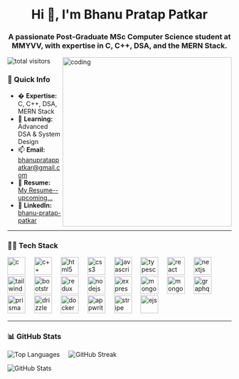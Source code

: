 <h1 align="center">Hi 👋, I'm Bhanu Pratap Patkar</h1>
<h3 align="center">A passionate Post-Graduate MSc Computer Science student at MMYVV, with expertise in C, C++, DSA, and the MERN Stack.</h3>

<img 
  align="right" 
  alt="coding" 
  width="380px" 
  src="https://github.com/user-attachments/assets/a0738c80-5ab4-4ef4-a240-e4cc8b059f20" 
/>

<p align="left">
  <img
    src="https://komarev.com/ghpvc/?username=Bppatkar&label=Profile%20views&color=0e75b6&style=flat"
    alt="total visitors"
  />
</p>


### 🚀 Quick Info  
- � **Expertise:** C, C++, DSA, MERN Stack  
- 🌱 **Learning:** Advanced DSA & System Design  
- 📫 **Email:** bhanupratappatkar@gmail.com  
- 📄 **Resume:** [My Resume--upcoming...]()  
- 🔗 **LinkedIn:** [bhanu-pratap-patkar](https://linkedin.com/in/bhanu-pratap-patkar)  

---

<h3 align="left">🧑‍💻 Tech Stack</h3> 
<div align="left">
  <!-- Languages -->
  <img src="https://cdn.jsdelivr.net/gh/devicons/devicon/icons/c/c-original.svg" height="40" alt="c" />
  <img width="12" />
  <img src="https://cdn.jsdelivr.net/gh/devicons/devicon/icons/cplusplus/cplusplus-original.svg" height="40" alt="c++" />
  <img width="12" />
  <img src="https://cdn.jsdelivr.net/gh/devicons/devicon/icons/html5/html5-original.svg" height="40" alt="html5" />
  <img width="12" />
  <img src="https://cdn.jsdelivr.net/gh/devicons/devicon/icons/css3/css3-original.svg" height="40" alt="css3" />
  <img width="12" />
  <img src="https://cdn.jsdelivr.net/gh/devicons/devicon/icons/javascript/javascript-original.svg" height="40" alt="javascript" />
  <img width="12" />
  <img src="https://cdn.jsdelivr.net/gh/devicons/devicon/icons/typescript/typescript-original.svg" height="40" alt="typescript" />
  
  <!-- Frontend -->
  <img width="12" />
  <img src="https://cdn.jsdelivr.net/gh/devicons/devicon/icons/react/react-original.svg" height="40" alt="react" />
  <img width="12" />
  <img src="https://cdn.jsdelivr.net/gh/devicons/devicon/icons/nextjs/nextjs-original.svg" height="40" alt="nextjs" />
  <img width="12" />
  <img src="https://www.vectorlogo.zone/logos/tailwindcss/tailwindcss-icon.svg" height="40" alt="tailwind" />
  <img width="12" />
  <img src="https://cdn.jsdelivr.net/gh/devicons/devicon/icons/bootstrap/bootstrap-original.svg" height="40" alt="bootstrap" />
  <img width="12" />
  <img src="https://cdn.jsdelivr.net/gh/devicons/devicon/icons/redux/redux-original.svg" height="40" alt="redux" />
  
  <!-- Backend -->
  <img width="12" />
  <img src="https://cdn.jsdelivr.net/gh/devicons/devicon/icons/nodejs/nodejs-original.svg" height="40" alt="nodejs" />
  <img width="12" />
  <img src="https://skillicons.dev/icons?i=express" height="40" alt="express" />
  <img width="12" />
  <img src="https://cdn.jsdelivr.net/gh/devicons/devicon/icons/mongodb/mongodb-original.svg" height="40" alt="mongodb" />
  <img width="12" />
  <img src="https://cdn.jsdelivr.net/gh/devicons/devicon/icons/mongoose/mongoose-original.svg" height="40" alt="mongoose" />
  
  <!-- Databases & ORMs -->
  <img width="12" />
  <img src="https://cdn.jsdelivr.net/gh/devicons/devicon/icons/graphql/graphql-plain.svg" height="40" alt="graphql" />
  <img width="12" />
  <img src="https://cdn.jsdelivr.net/gh/devicons/devicon/icons/prisma/prisma-original.svg" height="40" alt="prisma" />
  <img width="12" />
  <img src="https://avatars.githubusercontent.com/u/108914378?s=200&v=4" height="40" alt="drizzle" />
  
  <!-- DevOps & Tools -->
  <img width="12" />
  <img src="https://cdn.jsdelivr.net/gh/devicons/devicon/icons/docker/docker-original.svg" height="40" alt="docker" />
  <img width="12" />
  <img src="https://cdn.simpleicons.org/appwrite/F02E65" height="40" alt="appwrite" />
  <img width="12" />
  <img src="https://cdn.simpleicons.org/stripe/008CDD" height="40" alt="stripe" />
  <img width="12" />
  <img src="https://cdn.jsdelivr.net/gh/devicons/devicon/icons/ejs/ejs-original.svg" height="40" alt="ejs" />
</div>

---

### 📊 GitHub Stats  
<p align="left">
  <img 
    src="https://github-readme-stats.vercel.app/api/top-langs/?username=Bppatkar&theme=nightowl&hide_border=false&include_all_commits=false&count_private=false&layout=compact" 
    alt="Top Languages" 
  /> &nbsp; &nbsp;
  <img 
    src="https://github-readme-streak-stats.herokuapp.com/?user=Bppatkar&theme=nightowl&hide_border=false" 
    alt="GitHub Streak" 
  />
</p>

<p align="left">
  <img 
    src="https://github-readme-stats.vercel.app/api?username=Bppatkar&theme=nightowl&show_icons=true&hide_border=false&count_private=false" 
    alt="GitHub Stats" 
  />
</p>

